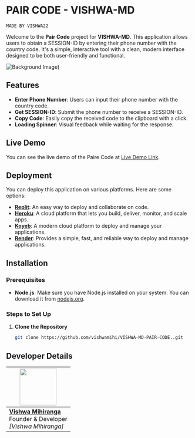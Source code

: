 # PAIR CODE - VISHWA-MD
```MADE BY VISHWA22```

Welcome to the **Pair Code** project for **VISHWA-MD**. This application allows users to obtain a SESSION-ID by entering their phone number with the country code. It's a simple, interactive tool with a clean, modern interface designed to be both user-friendly and functional.

![Background Image](https://telegra.ph/file/42fb2edb5ad99be61c501.jpg))

## Features

- **Enter Phone Number**: Users can input their phone number with the country code.
- **Get SESSION-ID**: Submit the phone number to receive a SESSION-ID.
- **Copy Code**: Easily copy the received code to the clipboard with a click.
- **Loading Spinner**: Visual feedback while waiting for the response.

## Live Demo

You can see the live demo of the Paire Code at [Live Demo Link]().

## Deployment

You can deploy this application on various platforms. Here are some options:

- **[Replit](https://replit.com/)**: An easy way to deploy and collaborate on code.
- **[Heroku](https://www.heroku.com/)**: A cloud platform that lets you build, deliver, monitor, and scale apps.
- **[Koyeb](https://www.koyeb.com/)**: A modern cloud platform to deploy and manage your applications.
- **[Render](https://render.com/)**: Provides a simple, fast, and reliable way to deploy and manage applications.

## Installation

### Prerequisites

- **Node.js**: Make sure you have Node.js installed on your system. You can download it from [nodejs.org](https://nodejs.org/).

### Steps to Set Up

1. **Clone the Repository**

   ```bash
   git clone https://github.com/vishwamihi/VISHWA-MD-PAIR-CODE..git


## Developer Details

  <p align="center">
    
| <a href="https://github.com/vishwamihiranga"><img src="https://i.ibb.co/G5hhDkY/397495273-213856521727106-7536776473318994727-n.jpg" width=100 height=100></a> |
|---|
| **[Vishwa Mihiranga](https://github.com/vishwamihiranga)**</br>Founder & Developer</br>*[Vishwa Mihiranga]* |
  </p>


